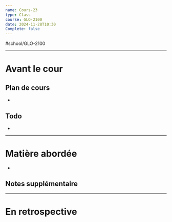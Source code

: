 ```yaml
---
name: Cours-23
type: Class
course: GLO-2100
date: 2024-11-28T10:30
Complete: false
---
```

#school/GLO-2100 
***
# Avant le cour
## Plan de cours
- 

## Todo
- 

---
# Matière abordée

- 

## Notes supplémentaire


---
# En retrospective